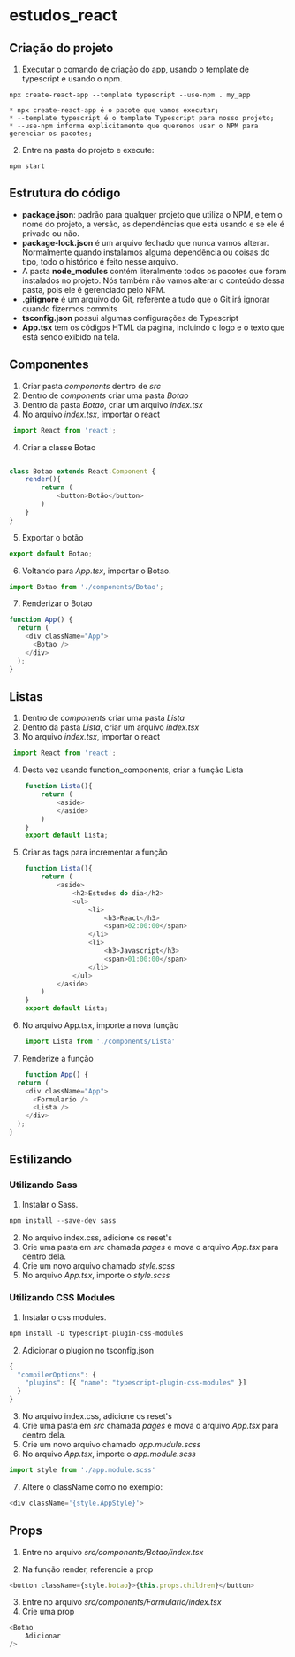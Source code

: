 # estudos_react

## Criação do projeto

1. Executar o comando de criação do app, usando o template de typescript e usando o npm.

```npx create-react-app --template typescript --use-npm . my_app  ```

    * npx create-react-app é o pacote que vamos executar;
    * --template typescript é o template Typescript para nosso projeto;
    * --use-npm informa explicitamente que queremos usar o NPM para gerenciar os pacotes;

2. Entre na pasta do projeto e execute: 

```npm start  ```

## Estrutura do código

- **package.json**: padrão para qualquer projeto que utiliza o NPM, e tem o nome do projeto, a versão, as dependências que está usando e se ele é privado ou não. 
- **package-lock.json** é um arquivo fechado que nunca vamos alterar. Normalmente quando instalamos alguma dependência ou coisas do tipo, todo o histórico é feito nesse arquivo.
- A pasta **node_modules** contém literalmente todos os pacotes que foram instalados no projeto. Nós também não vamos alterar o conteúdo dessa pasta, pois ele é gerenciado pelo NPM.
- **.gitignore** é um arquivo do Git, referente a tudo que o Git irá ignorar quando fizermos commits
- **tsconfig.json** possui algumas configurações de Typescript
- **App.tsx**  tem os códigos HTML da página, incluindo o logo e o texto que está sendo exibido na tela.


## Componentes

1. Criar pasta *_components_* dentro de *_src_*
2. Dentro de *_components_* criar uma pasta *_Botao_* 
2. Dentro da pasta *_Botao_*, criar um arquivo *_index.tsx_*
3. No arquivo *_index.tsx_*, importar o react
~~~javascript
 import React from 'react';
 ~~~
4. Criar a classe Botao
~~~javascript

class Botao extends React.Component {
    render(){
        return (
            <button>Botão</button>
        )
    }
}
~~~
5. Exportar o botão

~~~javascript
export default Botao;
~~~

6. Voltando para *_App.tsx_*, importar o Botao.

~~~javascript
import Botao from './components/Botao';
~~~

7. Renderizar o Botao

~~~javascript
function App() {
  return (
    <div className="App">
      <Botao />
    </div>
  );
}
~~~

## Listas 

1. Dentro de *_components_* criar uma pasta *_Lista_* 
2. Dentro da pasta *_Lista_*, criar um arquivo *_index.tsx_*
3. No arquivo *_index.tsx_*, importar o react
~~~javascript
 import React from 'react';
 ~~~
4. Desta vez usando function_components, criar a função Lista
~~~javascript
    function Lista(){
        return (
            <aside>
            </aside>
        )
    }
    export default Lista;
~~~

5. Criar as tags para incrementar a função

~~~javascript
    function Lista(){
        return (
            <aside>
                <h2>Estudos do dia</h2>
                <ul>
                    <li>
                        <h3>React</h3>
                        <span>02:00:00</span>
                    </li>
                    <li>
                        <h3>Javascript</h3>
                        <span>01:00:00</span>
                    </li>
                </ul>
            </aside>
        )
    }
    export default Lista;
~~~
6. No arquivo App.tsx, importe a nova função

~~~javascript
    import Lista from './components/Lista'
~~~

7. Renderize a função

~~~javascript
    function App() {
  return (
    <div className="App">
      <Formulario />
      <Lista />
    </div>
  );
}
~~~

## Estilizando 

### Utilizando Sass

1. Instalar o Sass.
~~~javascript
npm install --save-dev sass
~~~
2. No arquivo index.css, adicione os reset's
3. Crie uma pasta em *_src_* chamada *_pages_* e mova o arquivo *_App.tsx_* para dentro dela. 
4. Crie um novo arquivo chamado *_style.scss_*
5. No arquivo *_App.tsx_*, importe o *_style.scss_*

### Utilizando CSS Modules

1. Instalar o css modules.
~~~javascript
npm install -D typescript-plugin-css-modules
~~~

2. Adicionar o plugion no tsconfig.json
~~~javascript
{
  "compilerOptions": {
    "plugins": [{ "name": "typescript-plugin-css-modules" }]
  }
}
~~~
3. No arquivo index.css, adicione os reset's
4. Crie uma pasta em *_src_* chamada *_pages_* e mova o arquivo *_App.tsx_* para dentro dela. 
5.  Crie um novo arquivo chamado *_app.mudule.scss_*
6. No arquivo *_App.tsx_*, importe o *_app.module.scss_*
~~~javascript
import style from './app.module.scss'
~~~
7. Altere o className como no exemplo:
~~~javascript
<div className='{style.AppStyle}'>
~~~

## Props

1. Entre no arquivo *_src/components/Botao/index.tsx_*

2. Na função render, referencie a prop
~~~javascript
<button className={style.botao}>{this.props.children}</button>

~~~
3. Entre no arquivo *_src/components/Formulario/index.tsx_*
4. Crie uma prop
~~~javascript
<Botao
    Adicionar
/>

~~~